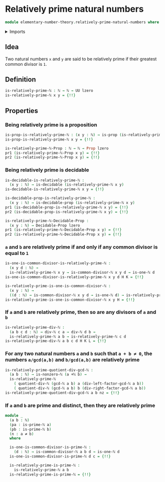# Relatively prime natural numbers

```agda
module elementary-number-theory.relatively-prime-natural-numbers where
```

<details><summary>Imports</summary>

```agda
open import elementary-number-theory.addition-natural-numbers
open import elementary-number-theory.divisibility-natural-numbers
open import elementary-number-theory.equality-natural-numbers
open import elementary-number-theory.greatest-common-divisor-natural-numbers
open import elementary-number-theory.natural-numbers
open import elementary-number-theory.prime-numbers

open import foundation.decidable-propositions
open import foundation.decidable-types
open import foundation.dependent-pair-types
open import foundation.identity-types
open import foundation.negated-equality
open import foundation.propositions
open import foundation.transport-along-identifications
open import foundation.universe-levels
```

</details>

## Idea

Two natural numbers `x` and `y` are said to be relatively prime if their
greatest common divisor is `1`.

## Definition

```agda
is-relatively-prime-ℕ : ℕ → ℕ → UU lzero
is-relatively-prime-ℕ x y = {!!}
```

## Properties

### Being relatively prime is a proposition

```agda
is-prop-is-relatively-prime-ℕ : (x y : ℕ) → is-prop (is-relatively-prime-ℕ x y)
is-prop-is-relatively-prime-ℕ x y = {!!}

is-relatively-prime-ℕ-Prop : ℕ → ℕ → Prop lzero
pr1 (is-relatively-prime-ℕ-Prop x y) = {!!}
pr2 (is-relatively-prime-ℕ-Prop x y) = {!!}
```

### Being relatively prime is decidable

```agda
is-decidable-is-relatively-prime-ℕ :
  (x y : ℕ) → is-decidable (is-relatively-prime-ℕ x y)
is-decidable-is-relatively-prime-ℕ x y = {!!}

is-decidable-prop-is-relatively-prime-ℕ :
  (x y : ℕ) → is-decidable-prop (is-relatively-prime-ℕ x y)
pr1 (is-decidable-prop-is-relatively-prime-ℕ x y) = {!!}
pr2 (is-decidable-prop-is-relatively-prime-ℕ x y) = {!!}

is-relatively-prime-ℕ-Decidable-Prop :
  (x y : ℕ) → Decidable-Prop lzero
pr1 (is-relatively-prime-ℕ-Decidable-Prop x y) = {!!}
pr2 (is-relatively-prime-ℕ-Decidable-Prop x y) = {!!}
```

### `a` and `b` are relatively prime if and only if any common divisor is equal to `1`

```agda
is-one-is-common-divisor-is-relatively-prime-ℕ :
  (x y d : ℕ) →
  is-relatively-prime-ℕ x y → is-common-divisor-ℕ x y d → is-one-ℕ d
is-one-is-common-divisor-is-relatively-prime-ℕ x y d H K = {!!}

is-relatively-prime-is-one-is-common-divisor-ℕ :
  (x y : ℕ) →
  ((d : ℕ) → is-common-divisor-ℕ x y d → is-one-ℕ d) → is-relatively-prime-ℕ x y
is-relatively-prime-is-one-is-common-divisor-ℕ x y H = {!!}
```

### If `a` and `b` are relatively prime, then so are any divisors of `a` and `b`

```agda
is-relatively-prime-div-ℕ :
  (a b c d : ℕ) → div-ℕ c a → div-ℕ d b →
  is-relatively-prime-ℕ a b → is-relatively-prime-ℕ c d
is-relatively-prime-div-ℕ a b c d H K L = {!!}
```

### For any two natural numbers `a` and `b` such that `a + b ≠ 0`, the numbers `a/gcd(a,b)` and `b/gcd(a,b)` are relatively prime

```agda
is-relatively-prime-quotient-div-gcd-ℕ :
  (a b : ℕ) → is-nonzero-ℕ (a +ℕ b) →
  is-relatively-prime-ℕ
    ( quotient-div-ℕ (gcd-ℕ a b) a (div-left-factor-gcd-ℕ a b))
    ( quotient-div-ℕ (gcd-ℕ a b) b (div-right-factor-gcd-ℕ a b))
is-relatively-prime-quotient-div-gcd-ℕ a b nz = {!!}
```

### If `a` and `b` are prime and distinct, then they are relatively prime

```agda
module _
  (a b : ℕ)
  (pa : is-prime-ℕ a)
  (pb : is-prime-ℕ b)
  (n : a ≠ b)
  where

  is-one-is-common-divisor-is-prime-ℕ :
    (d : ℕ) → is-common-divisor-ℕ a b d → is-one-ℕ d
  is-one-is-common-divisor-is-prime-ℕ d c = {!!}

  is-relatively-prime-is-prime-ℕ :
    is-relatively-prime-ℕ a b
  is-relatively-prime-is-prime-ℕ = {!!}
```
